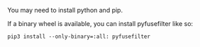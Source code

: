 You may need to install python and pip.

If a binary wheel is available, you can install pyfusefilter like so:
```
pip3 install --only-binary=:all: pyfusefilter
````
